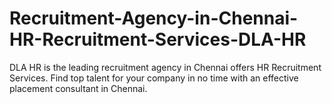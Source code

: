 # Recruitment-Agency-in-Chennai-HR-Recruitment-Services-DLA-HR
DLA HR is the leading recruitment agency in Chennai offers HR Recruitment Services. Find top talent for your company in no time with an effective placement consultant in Chennai. 
